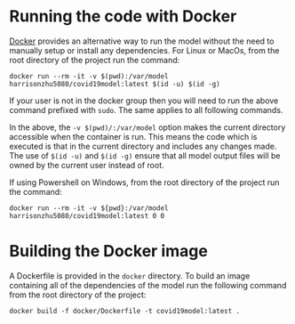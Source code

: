 # Running the code with Docker

[Docker][] provides an alternative way to run the model without the need to
manually setup or install any dependencies. For Linux or MacOs, from the root
directory of the project run the command:

```
docker run --rm -it -v $(pwd):/var/model harrisonzhu5080/covid19model:latest $(id -u) $(id -g)
```

If your user is not in the docker group then you will need to run the above
command prefixed with `sudo`. The same applies to all following commands.

In the above, the `-v $(pwd)/:/var/model` option makes the current directory
accessible when the container is run. This means the code which is executed is
that in the current directory and includes any changes made. The use of `$(id
-u)` and `$(id -g)` ensure that all model output files will be owned by the
current user instead of root.

If using Powershell on Windows, from the root directory of the project run the
command:
```
docker run --rm -it -v ${pwd}:/var/model harrisonzhu5080/covid19model:latest 0 0
```

[Docker]: https://www.docker.com/


# Building the Docker image

A Dockerfile is provided in the `docker` directory. To build an image containing
all of the dependencies of the model run the following command from the root
directory of the project:

```
docker build -f docker/Dockerfile -t covid19model:latest .
```
